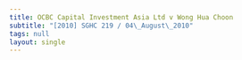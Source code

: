 ```yaml
---
title: OCBC Capital Investment Asia Ltd v Wong Hua Choon
subtitle: "[2010] SGHC 219 / 04\_August\_2010"
tags: null
layout: single
---
```


